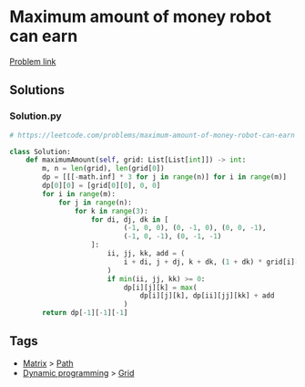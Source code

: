 # Maximum amount of money robot can earn

[Problem link](https://leetcode.com/problems/maximum-amount-of-money-robot-can-earn)

## Solutions


### Solution.py
```py
# https://leetcode.com/problems/maximum-amount-of-money-robot-can-earn

class Solution:
    def maximumAmount(self, grid: List[List[int]]) -> int:
        m, n = len(grid), len(grid[0])
        dp = [[[-math.inf] * 3 for j in range(n)] for i in range(m)]
        dp[0][0] = [grid[0][0], 0, 0]
        for i in range(m):
            for j in range(n):
                for k in range(3):
                    for di, dj, dk in [
                            (-1, 0, 0), (0, -1, 0), (0, 0, -1),
                            (-1, 0, -1), (0, -1, -1)
                    ]:
                        ii, jj, kk, add = (
                            i + di, j + dj, k + dk, (1 + dk) * grid[i][j]
                        )
                        if min(ii, jj, kk) >= 0:
                            dp[i][j][k] = max(
                                dp[i][j][k], dp[ii][jj][kk] + add
                            )
        return dp[-1][-1][-1]
```
## Tags

* [Matrix](/Collections/matrix.md#matrix) > [Path](/Collections/matrix.md#path)
* [Dynamic programming](/Collections/dynamic-programming.md#dynamic-programming) > [Grid](/Collections/dynamic-programming.md#grid)
